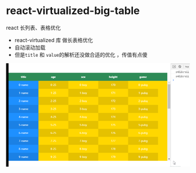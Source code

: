 # react-virtualized-big-table

react 长列表、表格优化

- react-virtualized 库 做长表格优化
- 自动滚动加载
- 但是`title` 和 `value`的解析还没做合适的优化 ，传值有点傻

![Image text](https://github.com/coolliyong/react-virtualized-big-table/blob/master/public/react-long-list.gif?raw=true)
